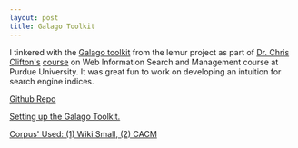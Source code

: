 ```yaml
---
layout: post
title: Galago Toolkit 
---
```


I tinkered with the [Galago toolkit](https://www.lemurproject.org/galago.php) from the lemur project as part of [Dr. Chris Clifton's](https://www.cs.purdue.edu/people/clifton/) [course](https://www.cs.purdue.edu/homes/clifton/cs473/) on Web Information Search and Management course at Purdue University. It was great fun to work on developing an intuition for search engine indices.

[Github Repo](https://github.com/aakashpydi/LemurProject_Galago)

[Setting up the Galago Toolkit.](https://sourceforge.net/p/lemur/wiki/Galago:%20Quick%20Guide%20for%20New%20Users/)

[Corpus' Used: (1) Wiki Small, (2) CACM](http://www.search-engines-book.com/collections/)
